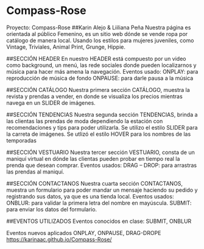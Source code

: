 # Compass-Rose
Proyecto: Compass-Rose
##Karin Alejo & Liiliana Peña Nuestra página es orientada al público Femenino, es un sitio web dónde se vende ropa por catálogo de manera local. Usando los estilos para mujeres juveniles, como Vintage, Triviales, Animal Print, Grunge, Hippie.

##SECCIÓN HEADER En nuestro HEADER está compuesto por un video como background, un menú, las rede sociales donde pueden localizarnos y música para hacer más amena la navegación. Eventos usado: ONPLAY: para reproducción de música de fondo ONPAUSE: para darle pausa a la música

##SECCIÓN CATÁLOGO Nuestra primera sección CATÁLOGO, muestra la revista y prendas a vender, en donde se visualiza los precios mientras navega en un SLIDER de imágenes.

##SECCIÓN TENDENCIAS Nuestra segunda sección TENDENCIAS, brinda a las clientas las prendas de moda dependiendo la estación con recomendaciones y tips para poder utilizarla. Se utilizo el estilo SLIDER para la carreta de imágenes. Se utlizó el estilo HOVER para los nombres de las temporadas

##SECCIÓN VESTUARIO Nuestra tercer sección VESTUARIO, consta de un maniquí virtual en dónde las clientas pueden probar en tiempo real la prenda que desean comprar. Eventos usados: DRAG – DROP: para arrastras las prendas al maniquí.

##SECCIÓN CONTACTANOS Nuestra cuarta sección CONTACTANOS, muestra un formulario para poder mandar un mensaje haciendo su pedido y registrando sus datos, ya que es una tienda local. Eventos usados: ONBLUR: para validar la primera letra del nombre en mayúscula. SUBMIT: para enviar los datos del formulario.

##EVENTOS UTILIZADOS Eventos conocidos en clase: SUBMIT, ONBLUR

Eventos nuevos aplicados ONPLAY, ONPAUSE, DRAG-DROPE 
https://karinaac.github.io/Compass-Rose/
